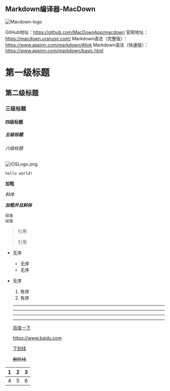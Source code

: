 
## Markdown编译器-MacDown 
![Macdown-logo](http://macdown.uranusjr.com/static/images/logo-160.png)

GitHub地址：https://github.com/MacDownApp/macdown 
官网地址：https://macdown.uranusjr.com/ 
Markdown语法（完整版）：https://www.appinn.com/markdown/#link 
Markdown语法（快速版）：https://www.appinn.com/markdown/basic.html


# 第一级标题
## 第二级标题
### 三级标题
#### 四级标题
##### 五级标题
###### 六级标题

![iOSLogo.png](https://i.loli.net/2019/04/18/5cb8616f41da1.png)



`hello world!`

**加粗**

*斜体*

***加粗并且斜体***

```
段落
段落
```



> 引用
>
> 引用



* 无序

  * 无序
  * 无序

* 无序

  

  1. 有序
  2. 有序

  

  -----

  -----------------

  --------

  ---------

  

  [百度一下](https://www.baidu.com)

  <https://www.baidu.com>

  <u>下划线</u>

  ~~删除线~~


|   1   |  2    | 3     |
| ---- | ---- | ---- |
| 4     | 5     |6      |

  



  






